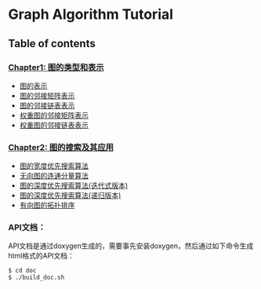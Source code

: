 # Graph Algorithm Tutorial

## Table of contents

### [Chapter1: 图的类型和表示](chapter-01/README.md)

- [图的表示](chapter-01/recipe-01/README.md)
- [图的邻接矩阵表示](chapter-01/recipe-02/README.md)
- [图的邻接链表表示](chapter-01/recipe-03/README.md)
- [权重图的邻接矩阵表示](chapter-01/recipe-04/README.md)
- [权重图的邻接链表表示](chapter-01/recipe-05/README.md)

### [Chapter2: 图的搜索及其应用](chapter-02/README.md)

- [图的宽度优先搜索算法](chapter-02/recipe-01/README.md)
- [无向图的连通分量算法](chapter-02/recipe-02/README.md)
- [图的深度优先搜索算法(迭代式版本)](chapter-02/recipe-03/README.md)
- [图的深度优先搜索算法(递归版本)](chapter-02/recipe-04/README.md)
- [有向图的拓扑排序](chapter-02/recipe-05/README.md)

### API文档：

API文档是通过doxygen生成的，需要事先安装doxygen，然后通过如下命令生成html格式的API文档：

```shell
$ cd doc
$ ./build_doc.sh
```
